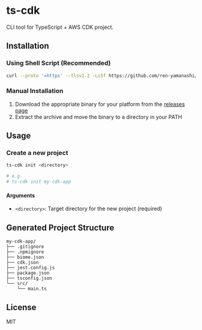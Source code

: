 # ts-cdk

CLI tool for TypeScript + AWS CDK project.

## Installation

### Using Shell Script (Recommended)

```bash
curl --proto '=https' --tlsv1.2 -LsSf https://github.com/ren-yamanashi/ts-cdk/releases/download/v0.1.0/ts-cdk-installer.sh | sh
```

### Manual Installation

1. Download the appropriate binary for your platform from the [releases page](https://github.com/ren-yamanashi/ts-cdk/releases)
2. Extract the archive and move the binary to a directory in your PATH

## Usage

### Create a new project

```bash
ts-cdk init <directory>

# e.g.
# ts-cdk init my-cdk-app
```

#### Arguments

- `<directory>`: Target directory for the new project (required)

## Generated Project Structure

```
my-cdk-app/
├── .gitignore
├── .npmignore
├── biome.json
├── cdk.json
├── jest.config.js
├── package.json
├── tsconfig.json
└── src/
    └── main.ts
```

## License

MIT
